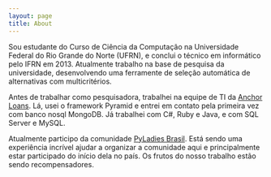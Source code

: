 ```yaml
---
layout: page
title: About
---
```


Sou estudante do Curso de Ciência da Computação na Universidade Federal do 
Rio Grande do Norte (UFRN), e conclui o técnico em informático pelo IFRN em 2013. Atualmente trabalho na base de pesquisa da universidade, desenvolvendo
uma ferramente de seleção automática de alternativas com multicritérios.

Antes de trabalhar como pesquisadora, trabalhei na equipe de TI da [Anchor Loans](http://www.anchorloans.com/). Lá, usei o framework Pyramid e entrei em contato pela primeira vez com banco nosql MongoDB. Já trabalhei com C#, Ruby e Java, e com SQL Server e MySQL. 

Atualmente participo da comunidade [PyLadies Brasil](http://www.brasil.pyladies.com). Está sendo uma experiência incrível ajudar a organizar a comunidade aqui e principalmente estar participado do início dela no país. Os frutos do nosso trabalho estão sendo recompensadores. 

